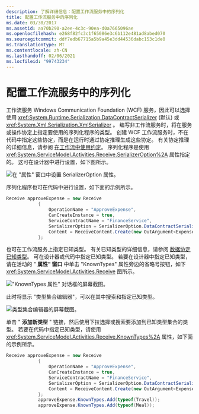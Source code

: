 ```yaml
---
description: 了解详细信息：配置工作流服务中的序列化
title: 配置工作流服务中的序列化
ms.date: 03/30/2017
ms.assetid: aa70b290-a2ee-4c3c-90ea-d0a7665096ae
ms.openlocfilehash: e268f82fc3c1f65086e3c6b112e481ad8abed070
ms.sourcegitcommit: ddf7edb67715a5b9a45e3dd44536dabc153c1de0
ms.translationtype: MT
ms.contentlocale: zh-CN
ms.lasthandoff: 02/06/2021
ms.locfileid: "99743234"
---
```

# <a name="configuring-serialization-in-a-workflow-service"></a>配置工作流服务中的序列化

工作流服务 Windows Communication Foundation (WCF) 服务，因此可以选择使用 <xref:System.Runtime.Serialization.DataContractSerializer> (默认) 或 <xref:System.Xml.Serialization.XmlSerializer> 。 编写非工作流服务时，将在服务或操作协定上指定要使用的序列化程序的类型。 创建 WCF 工作流服务时，不在代码中指定这些协定，而是在运行时通过协定推理生成这些协定。 有关协定推理的详细信息，请参阅  [在工作流中使用约定](using-contracts-in-workflow.md)。  序列化程序是使用 <xref:System.ServiceModel.Activities.Receive.SerializerOption%2A> 属性指定的。 这可在设计器中进行设置，如下图所示。  
  
 ![在 "属性" 窗口中设置 SerializerOption 属性。](./media/configuring-serialization-in-a-workflow-service/setting-serializer-property.png)  
  
 序列化程序也可在代码中进行设置，如下面的示例所示。  
  
```csharp  
Receive approveExpense = new Receive  
            {  
                OperationName = "ApproveExpense",  
                CanCreateInstance = true,  
                ServiceContractName = "FinanceService",  
                SerializerOption = SerializerOption.DataContractSerializer,  
                Content = ReceiveContent.Create(new OutArgument<Expense>(expense))  
            };  
```  
  
  也可在工作流服务上指定已知类型。 有关已知类型的详细信息，请参阅 [数据协定已知类型](data-contract-known-types.md)。 可在设计器或代码中指定已知类型。 若要在设计器中指定已知类型，请在活动的 " **属性" 窗口** 中单击 "KnownTypes" 属性旁边的省略号按钮，如下 <xref:System.ServiceModel.Activities.Receive> 图所示。
  
 !["KnownTypes 属性" 对话框的屏幕截图。](./media/configuring-serialization-in-a-workflow-service/known-types-properties.png)  
  
 此时将显示 "类型集合编辑器"，可以在其中搜索和指定已知类型。  
  
 ![类型集合编辑器的屏幕截图。](./media/configuring-serialization-in-a-workflow-service/type-collection-editor.gif)  
  
 单击 " **添加新类型** " 链接，然后使用下拉选择或搜索要添加到已知类型集合的类型。 若要在代码中指定已知类型，请使用 <xref:System.ServiceModel.Activities.Receive.KnownTypes%2A> 属性，如下面的示例所示。  
  
```csharp
Receive approveExpense = new Receive  
            {  
                OperationName = "ApproveExpense",  
                CanCreateInstance = true,  
                ServiceContractName = "FinanceService",  
                SerializerOption = SerializerOption.DataContractSerializer,  
                Content = ReceiveContent.Create(new OutArgument<Expense>(expense))  
            };  
            approveExpense.KnownTypes.Add(typeof(Travel));  
            approveExpense.KnownTypes.Add(typeof(Meal));  
```
